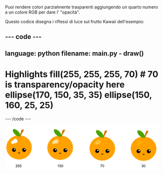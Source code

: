 Puoi rendere colori parzialmente trasparenti aggiungendo un quarto numero a un colore RGB per dare l' "opacità".

Questo codice disegna i riflessi di luce sul frutto Kawaii dell'esempio:

--- code ---
---
language: python
filename: main.py - draw()
---

  # Highlights fill(255, 255, 255, 70) # 70 is transparency/opacity here ellipse(170, 150, 35, 35) ellipse(150, 160, 25, 25)

--- /code ---

![immagine di frutta kawaii con riflessi di luce a diverse opacità: 30, 70, 150, 255. 30 è più opaco e 255 è meno opaco](images/opacity.png)

